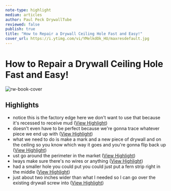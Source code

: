 ```yaml
---
note-type: highlight
medium: articles
author: Paul Peck DrywallTube
reviewed: false
publish: true
title: "How to Repair a Drywall Ceiling Hole Fast and Easy!"
cover_url: https://i.ytimg.com/vi/YMelkdOk_HU/maxresdefault.jpg
---
```

# How to Repair a Drywall Ceiling Hole Fast and Easy!

![rw-book-cover](https://i.ytimg.com/vi/YMelkdOk_HU/maxresdefault.jpg)

## Highlights
- notice this is the factory edge here we don't want to use that because it's recessed to receive mud ([View Highlight](https://read.readwise.io/read/01j9zjk43wpa7qs8bcyvcczayx))
- doesn't even have to be perfect because we're gonna trace whatever piece we end up with ([View Highlight](https://read.readwise.io/read/01j9zjmdvdfd3qb4eaekxe879f))
- what we need to do is make a mark and a new piece of drywall and on the ceiling so you know which way it goes and you're gonna flip back up ([View Highlight](https://read.readwise.io/read/01j9zjnh6fn8p0faw79dhnzrfs))
- ust go around the perimeter in the market ([View Highlight](https://read.readwise.io/read/01j9zjnt2n8022rq76j7t6s6wx))
- lways make sure there's no wires or anything ([View Highlight](https://read.readwise.io/read/01j9zjqfph1cwvph88ak6860am))
- had a smaller hole you could put you could just put a fern strip right in the middle ([View Highlight](https://read.readwise.io/read/01j9zjr2n9h02fh0n0srkfhheq))
- just about two inches wider than what I needed so I can go over the existing drywall screw into ([View Highlight](https://read.readwise.io/read/01j9zjrdw6bsa9g1gceqct676b))
